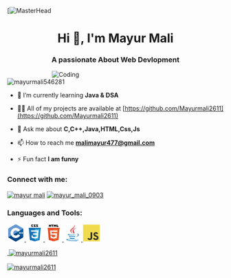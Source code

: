 [![MasterHead](https://user-images.githubusercontent.com/115386517/225841791-e6eb2fcf-6de1-45ec-a5e8-0c321f0af600px.gif)
<h1 align="center">Hi 👋, I'm Mayur Mali</h1>
<h3 align="center">A passionate About Web Devlopment</h3>
<img align="right" alt="Coding" width="400"src="https://cdn.dribbble.com/users/1162077/screenshots/3848914/programmer.gif"
<p align="left"> <img src="https://komarev.com/ghpvc/?username=mayurmali546281&label=Profile%20views&color=0e75b6&style=flat" alt="mayurmali546281" /> </p>

- 🌱 I’m currently learning **Java & DSA**

- 👨‍💻 All of my projects are available at [https://github.com/Mayurmali2611](https://github.com/Mayurmali2611)

- 💬 Ask me about **C,C++,Java,HTML,Css,Js**

- 📫 How to reach me **malimayur477@gmail.com**

- ⚡ Fun fact **I am funny**

<h3 align="left">Connect with me:</h3>
<p align="left">
<a href="https://linkedin.com/in/mayur mali" target="blank"><img align="center" src="https://raw.githubusercontent.com/rahuldkjain/github-profile-readme-generator/master/src/images/icons/Social/linked-in-alt.svg" alt="mayur mali" height="30" width="40" /></a>
<a href="https://instagram.com/er_mayur_mali_0903" target="blank"><img align="center" src="https://raw.githubusercontent.com/rahuldkjain/github-profile-readme-generator/master/src/images/icons/Social/instagram.svg" alt="mayur_mali_0903" height="30" width="40" /></a>
</p>

<h3 align="left">Languages and Tools:</h3>
<p align="left"> <a href="https://www.w3schools.com/cpp/" target="_blank" rel="noreferrer"> <img src="https://raw.githubusercontent.com/devicons/devicon/master/icons/cplusplus/cplusplus-original.svg" alt="cplusplus" width="40" height="40"/> </a> <a href="https://www.w3schools.com/css/" target="_blank" rel="noreferrer"> <img src="https://raw.githubusercontent.com/devicons/devicon/master/icons/css3/css3-original-wordmark.svg" alt="css3" width="40" height="40"/> </a> <a href="https://www.w3.org/html/" target="_blank" rel="noreferrer"> <img src="https://raw.githubusercontent.com/devicons/devicon/master/icons/html5/html5-original-wordmark.svg" alt="html5" width="40" height="40"/> </a> <a href="https://www.java.com" target="_blank" rel="noreferrer"> <img src="https://raw.githubusercontent.com/devicons/devicon/master/icons/java/java-original.svg" alt="java" width="40" height="40"/> </a> <a href="https://developer.mozilla.org/en-US/docs/Web/JavaScript" target="_blank" rel="noreferrer"> <img src="https://raw.githubusercontent.com/devicons/devicon/master/icons/javascript/javascript-original.svg" alt="javascript" width="40" height="40"/> </a> <a href="https://www.python.org" target="_blank" rel="noreferrer"> 

<p>&nbsp;<img align="center" src="https://github-readme-stats.vercel.app/api?username=mayurmali2611&show_icons=true&locale=en" alt="mayurmali2611" /></p>

<p><img align="center" src="https://github-readme-streak-stats.herokuapp.com/?user=mayurmali2611&" alt="mayurmali2611" /></p>
